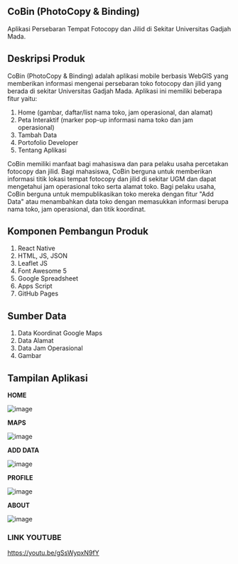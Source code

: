 ## CoBin (PhotoCopy & Binding)

Aplikasi Persebaran Tempat Fotocopy dan Jilid di Sekitar Universitas Gadjah Mada.

## Deskripsi Produk
CoBin (PhotoCopy & Binding) adalah aplikasi mobile berbasis WebGIS yang memberikan informasi mengenai persebaran toko fotocopy dan jilid yang berada di sekitar Universitas Gadjah Mada. Aplikasi ini memiliki beberapa fitur yaitu:
1. Home (gambar, daftar/list nama toko, jam operasional, dan alamat)
2. Peta Interaktif (marker pop-up informasi nama toko dan jam operasional)
3. Tambah Data
4. Portofolio Developer
5. Tentang Aplikasi

CoBin memiliki manfaat bagi mahasiswa dan para pelaku usaha percetakan fotocopy dan jilid. Bagi mahasiswa, CoBin berguna untuk memberikan informasi titik lokasi tempat fotocopy dan jilid di sekitar UGM dan dapat mengetahui jam operasional toko serta alamat toko. Bagi pelaku usaha, CoBin berguna untuk mempublikasikan toko mereka dengan fitur "Add Data" atau menambahkan data toko dengan memasukkan informasi berupa nama toko, jam operasional, dan titik koordinat.

## Komponen Pembangun Produk
1. React Native
2. HTML, JS, JSON
3. Leaflet JS
4. Font Awesome 5
5. Google Spreadsheet
6. Apps Script
7. GitHub Pages

## Sumber Data
1. Data Koordinat Google Maps
2. Data Alamat
3. Data Jam Operasional
4. Gambar 

## Tampilan Aplikasi
**HOME**

![image](https://github.com/anisatadzvi/cobin-responsi/assets/88225607/472a44f0-0865-4b13-b609-6493a4c13b26)

**MAPS**

![image](https://github.com/anisatadzvi/cobin-responsi/assets/88225607/e9098f6b-effa-45f4-8ea4-275c78c2d6b0)

**ADD DATA**

![image](https://github.com/anisatadzvi/cobin-responsi/assets/88225607/db89a19b-46d8-4d5c-8a7a-52ddc8e6d480)

**PROFILE**

![image](https://github.com/anisatadzvi/cobin-responsi/assets/88225607/c49486fa-3a59-4d65-9d70-007bc8e26420)

**ABOUT**

![image](https://github.com/anisatadzvi/cobin-responsi/assets/88225607/4e304ac1-7416-4a20-8531-bcad461a6726)

### LINK YOUTUBE
https://youtu.be/gSsWypxN9fY
